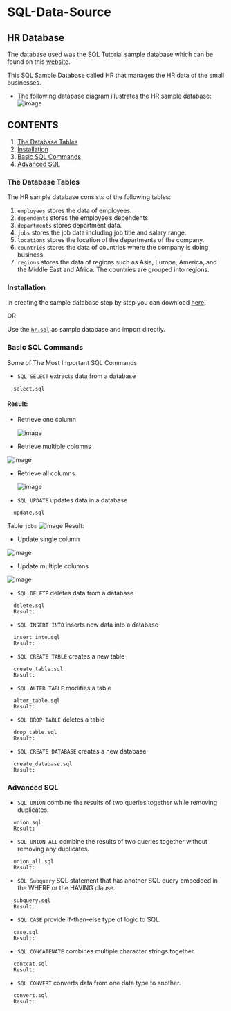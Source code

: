# SQL-Data-Source
## HR Database
The database used was the SQL Tutorial sample database which can be found on this [website](https://www.sqltutorial.org/). 

This SQL Sample Database called HR that manages the HR data of the small businesses.
* The following database diagram illustrates the HR sample database:
![image](https://user-images.githubusercontent.com/71779024/101023116-451bdb80-35ad-11eb-9ebb-369063785a88.png)
## CONTENTS
1. [The Database Tables](https://github.com/oizy404/SQL-Data-Source#The-Database-Tables)
2. [Installation](https://github.com/oizy404/SQL-Data-Source#Installation)
3. [Basic SQL Commands](https://github.com/oizy404/SQL-Data-Source#Basic-SQL-Commands)
4. [Advanced SQL](https://github.com/oizy404/SQL-Data-Source#Advanced-SQL)
### The Database Tables
The HR sample database consists of the following tables:
1. `employees` stores the data of employees.
2. `dependents` stores the employee’s dependents.
3. `departments` stores department data.
4. `jobs` stores the job data including job title and salary range.
5. `locations` stores the location of the departments of the company.
6. `countries` stores the data of countries where the company is doing business.
7. `regions` stores the data of regions such as Asia, Europe, America, and the Middle East and Africa. The countries are grouped into regions.
### Installation
In creating the sample database step by step you can download [here](https://www.sqltutorial.org/).

OR

Use the [`hr.sql`](https://github.com/oizy404/SQL-Data-Source/blob/main/hr.sql) as sample database and import directly.
### Basic SQL Commands
Some of The Most Important SQL Commands
* `SQL SELECT` extracts data from a database
```
  select.sql
```
#### Result:
* Retrieve one column

  ![image](https://user-images.githubusercontent.com/71779024/101282923-b3ada300-3812-11eb-9d79-ef813711d69d.png)
*  Retrieve multiple columns

  ![image](https://user-images.githubusercontent.com/71779024/101282906-9aa4f200-3812-11eb-8135-6f7c768abde2.png)
* Retrieve all columns

  ![image](https://user-images.githubusercontent.com/71779024/101282938-c922cd00-3812-11eb-91e9-fd7109f43a05.png)
* `SQL UPDATE` updates data in a database
```
  update.sql
```
Table `jobs`
![image](https://user-images.githubusercontent.com/71779024/101283532-f02ece00-3815-11eb-8a11-9876c6a13035.png)
Result:
* Update single column

![image](https://user-images.githubusercontent.com/71779024/101283857-1b1a2180-3818-11eb-9c57-f1939d27bbc0.png)
* Update multiple columns

![image](https://user-images.githubusercontent.com/71779024/101283917-646a7100-3818-11eb-8bf7-8c6c60d84ecc.png)
* `SQL DELETE` deletes data from a database
```
  delete.sql
  Result:
```
* `SQL INSERT INTO` inserts new data into a database
```
  insert_into.sql
  Result:
```
* `SQL CREATE TABLE` creates a new table
```
  create_table.sql
  Result:
```
* `SQL ALTER TABLE` modifies a table
```
  alter_table.sql
  Result:
```
* `SQL DROP TABLE` deletes a table
```
  drop_table.sql
  Result:
```
* `SQL CREATE DATABASE` creates a new database
```
  create_database.sql
  Result:
```
### Advanced SQL
* `SQL UNION` combine the results of two queries together while removing duplicates.
```
  union.sql
  Result:
```
* `SQL UNION ALL` combine the results of two queries together without removing any duplicates.
```
  union_all.sql
  Result:
```
* `SQL Subquery` SQL statement that has another SQL query embedded in the WHERE or the HAVING clause.
```
  subquery.sql
  Result:
```
* `SQL CASE` provide if-then-else type of logic to SQL.
```
  case.sql
  Result:
```
* `SQL CONCATENATE` combines multiple character strings together.
```
  contcat.sql
  Result:
```
* `SQL CONVERT` converts data from one data type to another.
```
  convert.sql
  Result:
```

